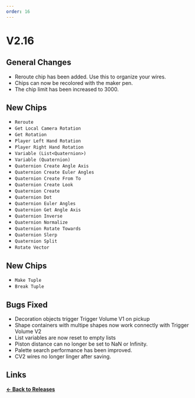 ```yaml
---
order: 16
---
```



# V2.16

## General Changes

* Reroute chip has been added. Use this to organize your wires.
* Chips can now be recolored with the maker pen.
* The chip limit has been increased to 3000.

## New Chips

* `Reroute`
* `Get Local Camera Rotation`
* `Get Rotation`
* `Player Left Hand Rotation`
* `Player Right Hand Rotation`
* `Variable (List<Quaternion>)`
* `Variable (Quaternion)`
* `Quaternion Create Angle Axis`
* `Quaternion Create Euler Angles`
* `Quaternion Create From To`
* `Quaternion Create Look`
* `Quaternion Create`
* `Quaternion Dot`
* `Quaternion Euler Angles`
* `Quaternion Get Angle Axis`
* `Quaternion Inverse`
* `Quaternion Normalize`
* `Quaternion Rotate Towards`
* `Quaternion Slerp`
* `Quaternion Split`
* `Rotate Vector`

## New Chips

* `Make Tuple`
* `Break Tuple`

## Bugs Fixed

* Decoration objects trigger Trigger Volume V1 on pickup
* Shape containers with multipe shapes now work connectly with Trigger Volume V2
* List variables are now reset to empty lists
* Piston distance can no longer be set to NaN or Infinity.
* Palette search performance has been improved.
* CV2 wires no longer linger after saving.

## Links

**[<- Back to Releases](../)**
